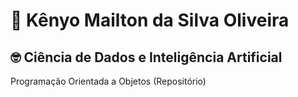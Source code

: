 # :wave: Kênyo Mailton da Silva Oliveira

## 🤓 Ciência de Dados e Inteligência Artificial

Programação Orientada a Objetos (Repositório)